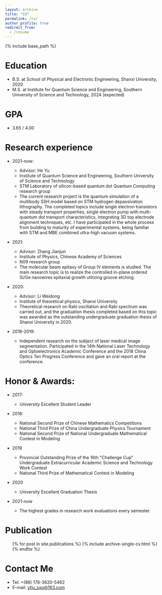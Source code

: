 ```yaml
---
layout: archive
title: "CV"
permalink: /cv/
author_profile: true
redirect_from:
  - /resume
---
```


{% include base_path %}

Education
======
* B.S. at School of Physical and Electronic Engineering, Shanxi University, 2020
* M.S. at Institute for Quantum Science and Engineering, Southern University of Science and Technology, 2024 (expected)

GPA
======
* 3.65 / 4.00

Research experience
======
* 2021-now: 
  * Advisor: He Yu
  * Institute of Quantum Science and Engineering, Southern University of Science and Technology
  * STM Laboratory of silicon-based quantum dot Quantum Computing research group
  * The current research project is the quantum simulation of a multibody SSH model based on STM hydrogen depassivation lithography. The completed topics include single electron transistors with steady transport properties, single electron pump with multi-quantum dot transport characteristics, integrating 3D top electrode alignment techniques, etc. I have participated in the whole process from building to maturity of experimental systems, being familiar with STM and MBE combined ultra-high vacuum systems.

* 2021: 
  * Advisor: Zhang Jianjun
  * Institute of Physics, Chinese Academy of Sciences
  * N09 research group
  * The molecular beam epitaxy of Group IV elements is studied. The main research topic is to realize the controlled in-plane ordered Si/Ge nanowires epitaxial growth utilizing groove etching.
 
* 2020:
  * Advisor: Li Weidong
  * Institute of theoretical physics, Shanxi University
  * Theoretical research on Rabi oscillation and Rabi spectrum was carried out, and the graduation thesis completed based on this topic was awarded as the outstanding undergraduate graduation thesis of Shanxi University in 2020.

* 2018-2019:
  * Independent research on the subject of laser medical image segmentation. Participated in the 14th National Laser Technology and Optoelectronics Academic Conference and the 2018 China Optics Ten Progress Conference and gave an oral report at the conference.
  
Honor & Awards:
======
* 2017:
  * University Excellent Student Leader
   
* 2018:
  * National Second Prize of Chinese Mathematics Competitions 
  * National Third Prize of China Undergraduate Physics Tournament 
  * National Second Prize of National Undergraduate Mathematical Contest in Modeling
    
* 2019
  * Provincial Outstanding Prize of the 16th "Challenge Cup" Undergraduate Extracurricular Academic Science and Technology Work Contest
  * National Third Prize of Mathematical Contest in Modeling
    
* 2020
  * University Excellent Graduation Thesis
    
* 2021-now
  * The highest grades in research work evaluations every semester.
    
Publication
======
  <ul>{% for post in site.publications %}
    {% include archive-single-cv.html %}
  {% endfor %}</ul>
  
Contact Me
======
* Tel: +(86) 178-3620-5462 
* E-mail: ytlu_sxu@163.com
